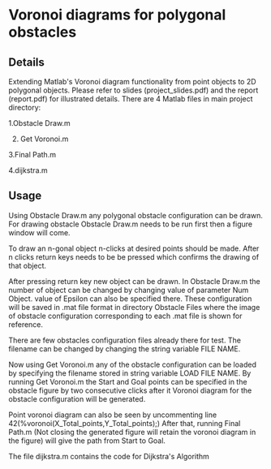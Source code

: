 # Voronoi diagrams for polygonal obstacles
## Details
Extending Matlab's Voronoi diagram functionality from point objects to 2D polygonal objects. Please refer to slides (project_slides.pdf) and the report (report.pdf) for illustrated details.
There are 4 Matlab files in main project directory:

  1.Obstacle Draw.m 
  
 2. Get Voronoi.m
  
  3.Final Path.m  
  
  4.dijkstra.m

## Usage
Using Obstacle Draw.m any polygonal obstacle configuration
can be drawn. For drawing obstacle Obstacle Draw.m
needs to be run first then a figure window will come. 

To draw an n-gonal object n-clicks at desired points should be
made. After n clicks return keys needs to be be pressed
which confirms the drawing of that object. 

After pressing
return key new object can be drawn. In Obstacle Draw.m
the number of object can be changed by changing value
of parameter Num Object. value of Epsilon can also be
specified there. These configuration will be saved in .mat 
file format in directory Obstacle Files where the image of
obstacle configuration corresponding to each .mat file is shown
for reference. 

There are few obstacles configuration files already there for test.
The filename can be changed by changing the
string variable FILE NAME.

Now using Get Voronoi.m any
of the obstacle configuration can be loaded by specifying
the filename stored in string variable LOAD FILE NAME.
By running Get Voronoi.m the Start and Goal points can
be specified in the obstacle figure by two consecutive clicks
after it Voronoi diagram for the obstacle configuration will be
generated.

Point voronoi diagram can also be seen by uncommenting line 42(%voronoi(X_Total_points,Y_Total_points);)
After that, running Final Path.m (Not closing the generated figure will retain the voronoi diagram in the figure) will give the path
from Start to Goal.


The file dijkstra.m contains the code for Dijkstra's Algorithm
